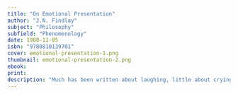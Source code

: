 ```yaml
---
title: "On Emotional Presentation"
author: "J.N. Findlay"
subject: "Philosophy"
subfield: "Phenomenology"
date: 1988-11-05
isbn: "9780810139701"
cover: emotional-presentation-1.png
thumbnail: emotional-presentation-2.png
ebook:
print:
description: "Much has been written about laughing, little about crying. The theme laughing and crying is among the exceptions. This asymmetrical division of interests in an obviously symmetrical association of phenomena has traditional grounds. Neither laughing nor crying itself was a matter of discussion, but its motive, not the form of expression in its singularity compared to other forms of expression such as speech, gesture, and expressive movement, but its occasion. For the most part, theoretical writers have directed their attention to the question of what we laugh at and why we cry, toward the aesthetic and psychological laws of the amusing and the sad, the comic and the tragic. In their studies, laughing and crying played the role of indicators which report the course of a reaction. Their analysis is concerned with the reaction and treats the indicators only as means."
---
```

